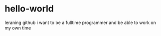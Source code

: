 # hello-world
leraning github
i want to be a fulltime programmer and be able to work on my own time
